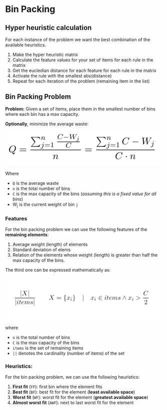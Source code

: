 # Bin Packing


## Hyper heuristic calculation

For each instance of the problem we want the best combination of the available heuristics.

1. Make the hyper heuristic matrix
2. Calculate the feature values for your set of items for each rule in the matrix
3. Get the eucledian distance for each feature for each rule in the matrix
4. Activate the rule with the smallest abs(distance)
5. Repeat for each iteration of the problem (remaining item in the list)


## Bin Packing Problem

**Problem:** Given a set of items, place them in the smallest number of bins where each bin has a max capacity.

**Optionally**, minimize the average waste:

![Average waste](img/averagewaste.PNG)

Where

- `Q` is the average waste
- `n` is the total number of bins
- `C` is the max capacity of the bins (*assuming this is a fixed value for all bins*)
- W<sub>j</sub> is the current weight of bin `j`

### Features

For the bin packing problem we can use the following features of the **remaining elements**:

1. Average weight (length) of elements
2. Standard deviation of elems
3. Relation of the elements whose weight (length) is greater than half the max capacity of the bins.

The third one can be expressed mathematically as: 

![Relation Bin Packing](img/relationbinpacking.PNG)

where 

- `n` is the total number of bins
- `C` is the max capacity of the bins
- `items` is the set of remaining items
- `||` denotes the cardinality (number of items) of the set

### Heuristics: 

For the bin packing problem, we can use the following heuristics:

1. **First fit** (`FF`): first bin where the element fits
2. **Best fit** (`BF`): best fit for the element (**least available space**)
3. **Worst fit** (`WF`): worst fit for the element (**greatest available space**)
4. **Almost worst fit** (`AWF`): next to last worst fit for the element





